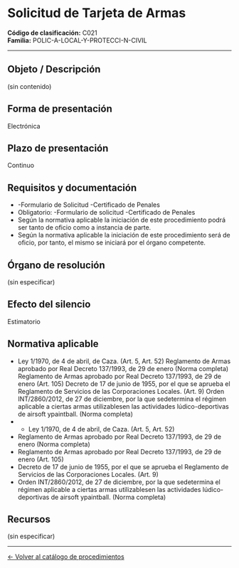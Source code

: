 # Solicitud de Tarjeta de Armas

**Código de clasificación:** C021  
**Familia:** POLIC-A-LOCAL-Y-PROTECCI-N-CIVIL

---

## Objeto / Descripción

(sin contenido)

## Forma de presentación

Electrónica

## Plazo de presentación

Continuo

## Requisitos y documentación

- -Formulario de Solicitud
-Certificado de Penales
- Obligatorio:
-Formulario de solicitud
-Certificado de Penales
- Según la normativa aplicable la iniciación de este procedimiento podrá ser tanto de oficio como a instancia de parte.
- Según la normativa aplicable la iniciación de este procedimiento será de oficio, por tanto, el mismo se iniciará por el órgano competente.

## Órgano de resolución

(sin especificar)

## Efecto del silencio

Estimatorio

## Normativa aplicable

- Ley 1/1970, de 4 de abril, de Caza. (Art. 5, Art. 52)
Reglamento de Armas aprobado por Real Decreto 137/1993, de 29 de enero (Norma completa)
Reglamento de Armas aprobado por Real Decreto 137/1993, de 29 de enero (Art. 105)
Decreto de 17 de junio de 1955, por el que se aprueba el Reglamento de Servicios de las Corporaciones Locales. (Art. 9)
Orden INT/2860/2012, de 27 de diciembre, por la que sedetermina el régimen aplicable a ciertas armas utilizablesen las actividades lúdico-deportivas de airsoft ypaintball. (Norma completa)
- - Ley 1/1970, de 4 de abril, de Caza. (Art. 5, Art. 52)
- Reglamento de Armas aprobado por Real Decreto 137/1993, de 29 de enero (Norma completa)
- Reglamento de Armas aprobado por Real Decreto 137/1993, de 29 de enero (Art. 105)
- Decreto de 17 de junio de 1955, por el que se aprueba el Reglamento de Servicios de las Corporaciones Locales. (Art. 9)
- Orden INT/2860/2012, de 27 de diciembre, por la que sedetermina el régimen aplicable a ciertas armas utilizablesen las actividades lúdico-deportivas de airsoft ypaintball. (Norma completa)

## Recursos

(sin especificar)

---

[← Volver al catálogo de procedimientos](../procedimientos.md)
